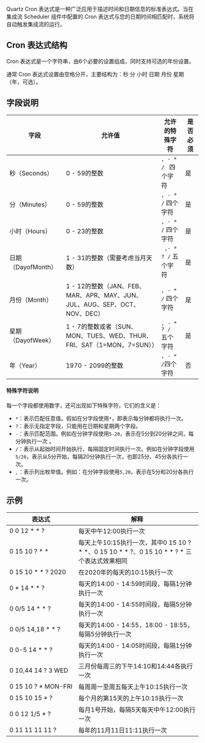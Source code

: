 Quartz Cron 表达式是一种广泛应用于描述时间和日期信息的标准表达式。当在集成流 Scheduler 组件中配置的 Cron 表达式与您的日期时间相匹配时，系统将自动触发集成流的运行。

## Cron 表达式结构

Cron 表达式是一个字符串，由6个必要的设置组成，同时支持可选的年份设置。

通常 Cron 表达式设置由空格分开，主要结构为：秒 分 小时 日期 月份 星期 （年，可选）。


## 字段说明


| 字段            | 允许值                      | 允许的特殊字符  | 是否必须 |
| -------------------- | ------------------------------- | ------------------- | ------------ |
| 秒（Seconds）      | 0 - 59的整数                      | `, - * / ` 四个字符 | 是           |
| 分（Minutes）      | 0 - 59的整数                      |` , - * / ` 四个字符 | 是           |
| 小时（Hours）      | 0 - 23的整数                      | `, - * /` 四个字符 | 是           |
| 日期（DayofMonth） | 1 - 31的整数（需要考虑当月天数）  |` ,- * ? /` 五个字符  | 是           |
| 月份（Month）      | 1 - 12的整数（JAN、FEB、MAR、APR、MAY、JUN、JUL、AUG、SEP、OCT、NOV、DEC）          | `, - * /` 四个字符 | 是           |
| 星期（DayofWeek）  | 1 - 7的整数或者（SUN、MON、TUES、WED、THUR、FRI、SAT（1=MON，7=SUN）） | `, - * ? / `五个字符 | 是           |
| 年（Year）         | 1970 - 2099的整数                 | `, - * /`四个字符 | 否           |


#### 特殊字符说明

每一个字段都使用数字，还可出现如下特殊字符，它们的含义是：
- `*`：表示匹配任意值。假如在分字段使用`*`，即表示每分钟都将执行一次。
- `?`：表示无指定字段，只能用在日期和星期两个字段。
- `-`：表示匹配范围。例如在分钟字段使用`5-20`，表示在5分到20分钟之间，每分钟执行一次 。
- `/`：表示从起始时间开始执行，每隔固定时间执行一次。例如在分钟字段使用`5/20`，表示从5分开始，每隔20分钟执行一次，也即25分、45分各执行一次。
- `,`：表示列出枚举值。例如：在分钟字段使用`5,20`，表示在5分和20分各执行一次。



## 示例



<table>
<thead>
<tr>
<th>表达式</th>
<th>解释</th>
</tr>
</thead>
<tbody><tr>
<td>0 0 12 * * ?</td>
<td>每天中午12:00执行一次</td>
</tr>
<tr>
<td>0 15 10 ? * *</td>
<td>每天上午10:15执行一次，其中0 15 10 ? * *、0 15 10 * * ?、0   15 10 * * ? * 三个表达式效果相同</td>
</tr>
<tr>
<td>0 15 10 * * ? 2020</td>
<td>在2020年的每天的10:15执行一次</td>
</tr>
<tr>
<td>0 * 14 * * ?</td>
<td>每天的14:00 - 14:59时间段，每隔1分钟执行一次</td>
</tr>
<tr>
<td>0 0/5 14 * * ?</td>
<td>每天的14:00 - 14:55时间段，每隔5分钟执行一次</td>
</tr>
<tr>
<td>0 0/5 14,18 * * ?</td>
<td>每天的14:00 - 14:55，18:00 - 18:55，每隔5分钟执行一次</td>
</tr>
<tr>
<td>0 0-5 14 * * ?</td>
<td>每天的14:00 - 14:05时间段，每隔1分钟执行一次</td>
</tr>
<tr>
<td>0 10,44 14 ? 3 WED</td>
<td>三月份每周三的下午14:10和14:44各执行一次</td>
</tr>
<tr>
<td nowrap="nowrap">0 15 10 ? * MON-FRI</td>
<td>每周周一至周五每天上午10:15执行一次</td>
</tr>
<tr>
<td>0 15 10 15 * ?</td>
<td>每个月的第15天的上午10:15执行一次</td>
</tr>
<tr>
<td>0 0 12 1/5 * ?</td>
<td>每月1号开始，每隔5天每天中午12:00执行一次</td>
</tr>
<tr>
<td>0 11 11 11 11 ?</td>
<td>每年的11月11日11:11执行一次</td>
</tr>
</tbody></table>

